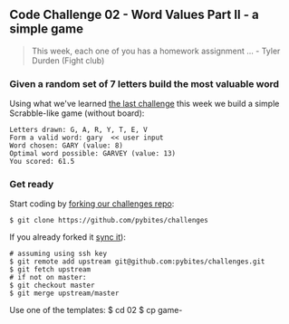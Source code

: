 ## Code Challenge 02 - Word Values Part II - a simple game

> This week, each one of you has a homework assignment ... - Tyler Durden (Fight club)

### Given a random set of 7 letters build the most valuable word

Using what we've learned [the last challenge](http://pybit.es/codechallenge01.html) this week we build a simple Scrabble-like game (without board):

	Letters drawn: G, A, R, Y, T, E, V
	Form a valid word: gary  << user input
	Word chosen: GARY (value: 8)
	Optimal word possible: GARVEY (value: 13)
	You scored: 61.5

### Get ready

Start coding by [forking our challenges repo](https://github.com/pybites/challenges):

	$ git clone https://github.com/pybites/challenges
	
If you already forked it [sync it](https://help.github.com/articles/syncing-a-fork/)):

	# assuming using ssh key
	$ git remote add upstream git@github.com:pybites/challenges.git 
	$ git fetch upstream
	# if not on master: 
	$ git checkout master 
	$ git merge upstream/master

Use one of the templates:
	$ cd 02
	$ cp game-<template>.py game.py

### Requirements / steps

Last time we provided unittests and a guiding template. We received feedback that this was a bit too stringent. Therefore we provide two templates this time: game-help.py and game-nohelp.py

* We load in the necessary data structures to focus on the game:

		# Note that DICTIONARY is a set for O(1) lookups
		from data import DICTIONARY, LETTER_VALUES, POUCH

* Draw 7 random letters from POUCH.

	As said POUCH is given and contains a distribution of Scrabble letters so that the player gets enough vowels (equally drawing A-Z makes it extremely hard because you need more vowels to make words):

		['A', 'A', 'A', 'A', 'A', 'A', 'A', 'A', 'A', 'B', 'B', 'C', 'C',
		'D', 'D', 'D', 'D', ...]

* Ask the player to form a word with one or more of the 7 letters of the draw. Validate input for a) valid letters (= in draw set), b) valid word (= in DICTIONARY).

* Calculate the word value and show it to the player.

	To no re-invent the wheel (focus on this challenge) 2 methods of the previous challenge are provided in both templates: a) calc_word_value(word) and b) max_word_value(words)

* (more advanced) calculate the optimal word (= max value) checking all permutations of the 7 letters of the draw, cross-checking the DICTIONARY set for valid ones.

* Show the player what the optimal word and its value is.

* Give the player a score based on the previous steps, basically: player_score / optimal_score.

### Bonus (not required)

The optimal solution calculation might be a bit difficult for some, that's why we stop here. But if you are feeling creative you might consider expanding this game:

* Keep scores in a shelve (file, db) and notify the player when a new record is reached.

* Work with hints and bonuses: hints cost x points, give a bonus of y points, for example when a 7 letter word is created (complete draw).

* Make a simple web, mobile app or pygame.

### Good luck!

Remember: there is no best solution, only learning more and better Python.

Enjoy and we're looking forward reviewing on Friday all the cool / creative / Pythonic stuff you come up with.

Have fun!

---

Again to start coding [fork our challenges repo](https://github.com/pybites/challenges) or [sync it](https://help.github.com/articles/syncing-a-fork/).

---

### About PyBites Code Challenges

More background in our [first challenge article](http://pybit.es/codechallenge01.html).

Above challenge appeared on the blog as [this article](http://pybit.es/codechallenge02.html).
